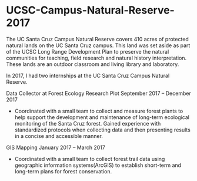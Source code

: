 # UCSC-Campus-Natural-Reserve-2017

The UC Santa Cruz Campus Natural Reserve covers 410 acres of protected natural lands on the UC Santa Cruz campus. This land was set aside as part of the UCSC Long Range Development Plan to preserve the natural communities for teaching, field research and natural history interpretation. These lands are an outdoor classroom and living library and laboratory.

In 2017, I had two internships at the UC Santa Cruz Campus Natural Reserve.

Data Collector at Forest Ecology Research Plot
September 2017 – December 2017
- Coordinated with a small team to collect and measure forest plants to help support the development and maintenance of long-term ecological monitoring of the Santa Cruz forest. Gained experience with standardized protocols when collecting data and then presenting results in a concise and accessible manner.

GIS Mapping
January 2017 – March 2017
- Coordinated with a small team to collect forest trail data using geographic information systems(ArcGIS) to establish short-term and long-term plans for forest conservation.

